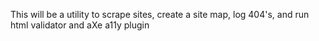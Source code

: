 This will be a utility to scrape sites, create a site map, log 404's, and run html validator and aXe a11y plugin